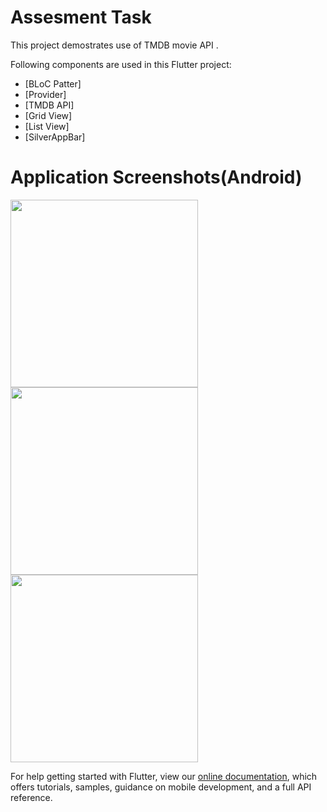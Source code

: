 # Assesment Task


This project demostrates use of TMDB movie API
.

Following components are used in this Flutter project:

- [BLoC Patter]
- [Provider]
- [TMDB API]
- [Grid View]
- [List View]
- [SilverAppBar]

# Application Screenshots(Android)

<img src="https://github.com/ervinod/assesment_task/blob/master/Screenshot_1.jpg" width="300"><img src="https://github.com/ervinod/assesment_task/blob/master/Screenshot_2.jpg" width="300"><img src="https://github.com/ervinod/assesment_task/blob/master/Screenshot_3.jpg" width="300">


For help getting started with Flutter, view our
[online documentation](https://flutter.dev/docs), which offers tutorials,
samples, guidance on mobile development, and a full API reference.
